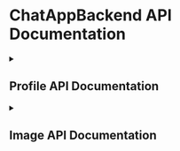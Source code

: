 # ChatAppBackend API Documentation
<details>
<summary><h2>Profile API Documentation</h2></summary>
  
## GetProfile

Retrieves the profile information for a given username.

**Endpoint:** `/api/profile/{username}`

**Method:** GET

**Parameters:**
- `{username}` (path parameter): The username of the profile to retrieve.

**Response:**
- Status: 200 OK
- Body:
  - `Username` (string): The username of the profile.
  - `Email` (string): The email address of the profile.
  - `Password` (string): The password of the profile.
  - `FirstName` (string): The first name of the profile.
  - `LastName` (string): The last name of the profile.

**Failed Request Responses:**
- Status: 404 Not Found
  - Body: Profile with username {username} not found.

## AddProfile

Creates a new profile.

**Endpoint:** `/api/profile`

**Method:** POST

**Parameters:**
- Body: The profile object containing the following fields:
  - `Username` (string, required): The username for the new profile.
  - `Email` (string, required): The email address for the new profile.
  - `Password` (string, required): The password for the new profile.
  - `FirstName` (string, required): The first name for the new profile.
  - `LastName` (string, required): The last name for the new profile.

**Response:**
- Status: 201 Created
- Headers:
  - `Location`: The URL of the newly created profile resource.
- Body:
  - `Username` (string): The username of the created profile.
  - `Email` (string): The email address of the created profile.
  - `Password` (string): The password of the created profile.
  - `FirstName` (string): The first name of the created profile.
  - `LastName` (string): The last name of the created profile.
 
**Failed Request Responses:**
- Status: 409 Conflict
  - Body: Cannot create profile.\n{error message}
</details>

<details>
<summary><h2>Image API Documentation</h2></summary>

This README file provides documentation for the Image API endpoints. Below you will find information about the available endpoints, their request parameters, and response parameters.

## UploadImage

Uploads an image for a given username.

**Endpoint:** `/api/images/{username}`

**Method:** POST

**Parameters:**
- `{username}` (path parameter): The username of the user associated with the image.
- `File` (form field, required): The image file to upload.

**Response:**
- Status: 201 Created
- Headers:
  - `Location`: The URL of the newly created image resource.
- Body:
  - `imageId` (string): The unique identifier of the uploaded image.

**Example:**

Request:
POST /api/images/johndoe
Content-Type: multipart/form-data

--boundary
Content-Disposition: form-data; name="File"; filename="image.png"
Content-Type: image/png

...binary data of the image...

--boundary--

Response:
Status: 201 Created
Headers:
{
"Location": "/api/images/johndoe"
}
Body:
{
"imageId": "johndoe"
}


## DownloadImage

Downloads the image associated with a given username.

**Endpoint:** `/api/images/{username}`

**Method:** GET

**Parameters:**
- `{username}` (path parameter): The username of the user associated with the image.

**Response:**
- Status: 200 OK
- Body: The binary content of the image file.
- Content-Type: image/png

**Failed Request Responses:**
- Status: 404 Not Found
  - Body: Image for user {username} not found.

**Example:**

Request:

GET /api/images/johndoe

Response:
Status: 200 OK
Body: {image content}
Content-Type: image/png

</details>
